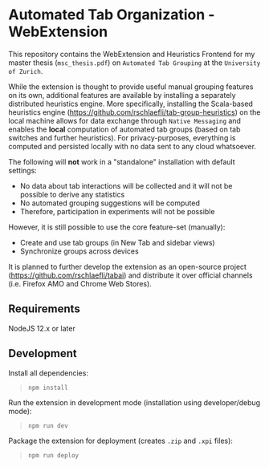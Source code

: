 # Automated Tab Organization - WebExtension

This repository contains the WebExtension and Heuristics Frontend for my master thesis (`msc_thesis.pdf`) on `Automated Tab Grouping` at the `University of Zurich`.

While the extension is thought to provide useful manual grouping features on its own, additional features are available by installing a separately distributed heuristics engine. More specifically, installing the Scala-based heuristics engine (https://github.com/rschlaefli/tab-group-heuristics) on the local machine allows for data exchange through `Native Messaging` and enables the **local** computation of automated tab groups (based on tab switches and further heuristics). For privacy-purposes, everything is computed and persisted locally with no data sent to any cloud whatsoever.

The following will **not** work in a "standalone" installation with default settings:

- No data about tab interactions will be collected and it will not be possible to derive any statistics
- No automated grouping suggestions will be computed
- Therefore, participation in experiments will not be possible

However, it is still possible to use the core feature-set (manually):

- Create and use tab groups (in New Tab and sidebar views)
- Synchronize groups across devices

It is planned to further develop the extension as an open-source project (https://github.com/rschlaefli/tabai) and distribute it over official channels (i.e. Firefox AMO and Chrome Web Stores).

## Requirements

NodeJS 12.x or later

## Development

Install all dependencies:

> `npm install`

Run the extension in development mode (installation using developer/debug mode):

> `npm run dev`

Package the extension for deployment (creates `.zip` and `.xpi` files):

> `npm run deploy`
